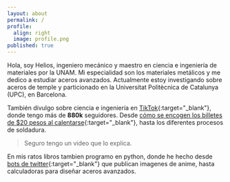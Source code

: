 ```yaml
---
layout: about
permalink: /
profile:
  align: right
  image: profile.png
published: true
---
```


Hola, soy Helios, ingeniero mecánico y maestro en ciencia e ingeniería de materiales por la UNAM. Mi especialidad son los materiales metálicos y me dedico a estudiar aceros avanzados. Actualmente estoy investigando sobre aceros de temple y particionado en la Universitat Politècnica de Catalunya (UPC), en Barcelona.

También divulgo sobre ciencia e ingeniería en [TikTok](https://www.tiktok.com/@heliouz_){:target="_blank"}, donde tengo más de __880k__ seguidores. Desde [cómo se encogen los billetes de $20 pesos al calentarse](https://www.sdpnoticias.com/estilo-de-vida/por-que-se-encoge-un-billete-de-20-pesos-al-calentarse-cientifico-lo-explica/){:target="_blank"}, hasta los diferentes procesos de soldadura. 

>Seguro tengo un video que lo explica.

En mis ratos libros tambien programo en python, donde he hecho desde [bots de twitter](https://twitter.com/BigakuSan){:target="_blank"} que publican imagenes de anime, hasta calculadoras para diseñar aceros avanzados.
